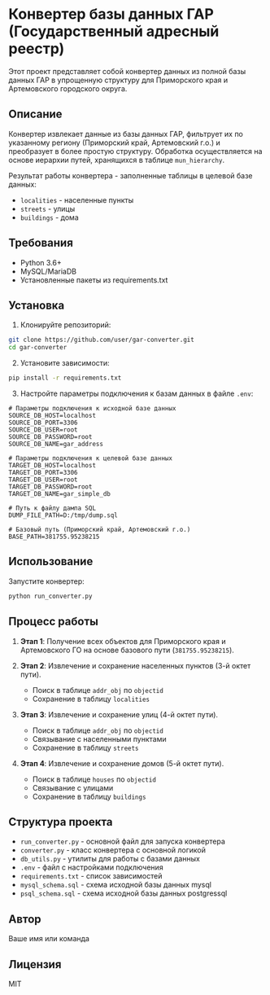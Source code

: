# Конвертер базы данных ГАР (Государственный адресный реестр)

Этот проект представляет собой конвертер данных из полной базы данных ГАР в упрощенную структуру для Приморского края и Артемовского городского округа.

## Описание

Конвертер извлекает данные из базы данных ГАР, фильтрует их по указанному региону (Приморский край, Артемовский г.о.) и преобразует в более простую структуру. Обработка осуществляется на основе иерархии путей, хранящихся в таблице `mun_hierarchy`.

Результат работы конвертера - заполненные таблицы в целевой базе данных:
- `localities` - населенные пункты
- `streets` - улицы
- `buildings` - дома

## Требования

- Python 3.6+
- MySQL/MariaDB
- Установленные пакеты из requirements.txt

## Установка

1. Клонируйте репозиторий:
```bash
git clone https://github.com/user/gar-converter.git
cd gar-converter
```

2. Установите зависимости:
```bash
pip install -r requirements.txt
```

3. Настройте параметры подключения к базам данных в файле `.env`:
```
# Параметры подключения к исходной базе данных
SOURCE_DB_HOST=localhost
SOURCE_DB_PORT=3306
SOURCE_DB_USER=root
SOURCE_DB_PASSWORD=root
SOURCE_DB_NAME=gar_address

# Параметры подключения к целевой базе данных
TARGET_DB_HOST=localhost
TARGET_DB_PORT=3306
TARGET_DB_USER=root
TARGET_DB_PASSWORD=root
TARGET_DB_NAME=gar_simple_db

# Путь к файлу дампа SQL
DUMP_FILE_PATH=D:/tmp/dump.sql 

# Базовый путь (Приморский край, Артемовский г.о.)
BASE_PATH=381755.95238215
```

## Использование

Запустите конвертер:
```bash
python run_converter.py
```

## Процесс работы

1. **Этап 1**: Получение всех объектов для Приморского края и Артемовского ГО на основе базового пути (`381755.95238215`).

2. **Этап 2**: Извлечение и сохранение населенных пунктов (3-й октет пути).
   - Поиск в таблице `addr_obj` по `objectid`
   - Сохранение в таблицу `localities`

3. **Этап 3**: Извлечение и сохранение улиц (4-й октет пути).
   - Поиск в таблице `addr_obj` по `objectid`
   - Связывание с населенными пунктами
   - Сохранение в таблицу `streets`

4. **Этап 4**: Извлечение и сохранение домов (5-й октет пути).
   - Поиск в таблице `houses` по `objectid`
   - Связывание с улицами
   - Сохранение в таблицу `buildings`

## Структура проекта

- `run_converter.py` - основной файл для запуска конвертера
- `converter.py` - класс конвертера с основной логикой
- `db_utils.py` - утилиты для работы с базами данных
- `.env` - файл с настройками подключения
- `requirements.txt` - список зависимостей
- `mysql_schema.sql` - схема исходной базы данных mysql
- `psql_schema.sql` - схема исходной базы данных postgressql

## Автор

Ваше имя или команда

## Лицензия

MIT 
